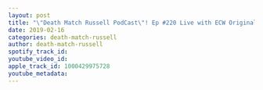 ```yaml
---
layout: post
title: "\"Death Match Russell PodCast\"! Ep #220 Live with ECW Original The PitBulls#1 Gary Wolf! Tune in!"
date: 2019-02-16
categories: death-match-russell
author: death-match-russell
spotify_track_id: 
youtube_video_id: 
apple_track_id: 1000429975728
youtube_metadata: 
---
```

